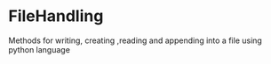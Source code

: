 # FileHandling
Methods for writing, creating ,reading  and appending into a file using python language 
